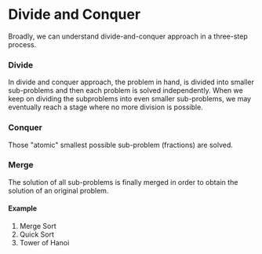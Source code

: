 # Divide and Conquer
Broadly, we can understand divide-and-conquer approach in a three-step process.

### Divide
In divide and conquer approach, the problem in hand, is divided into smaller sub-problems and then each problem is solved independently.
When we keep on dividing the subproblems into even smaller sub-problems, we may eventually reach a stage where no more division is possible. 

### Conquer
Those "atomic" smallest possible sub-problem (fractions) are solved.

### Merge
The solution of all sub-problems is finally merged in order to obtain the solution of an original problem.

#### Example
1. Merge Sort
2. Quick Sort
3. Tower of Hanoi
